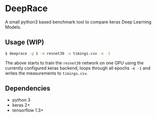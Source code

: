 # DeepRace

A small python3 based benchmark tool to compare keras Deep Learning Models.

## Usage (WIP)

``` bash
$ deeprace -g 1 -m resnet30 -o timings.csv -e -1
```

The above starts to train the `resnet30` network on one GPU using the currently configured keras backend, loops through all epochs `-e -1` and writes the measurements to `timings.csv`.

## Dependencies

- python 3
- keras 2+
- tensorflow 1.3+



